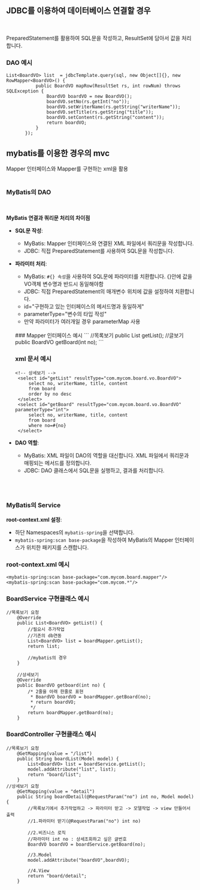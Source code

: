 ## JDBC를 이용하여 데이터베이스 연결할 경우
<br>

PreparedStatement를 활용하여 SQL문을 작성하고, ResultSet에 담아서 값을 처리합니다.
<br>
### DAO 예시

 ```
List<BoardVO> list  = jdbcTemplate.query(sql, new Object[]{}, new RowMapper<BoardVO>() {
			public BoardVO mapRow(ResultSet rs, int rowNum) throws SQLException {
				BoardVO boardVO = new BoardVO();
				boardVO.setNo(rs.getInt("no"));
				boardVO.setWriterName(rs.getString("writerName"));
				boardVO.setTitle(rs.getString("title"));
				boardVO.setContent(rs.getString("content"));
				return boardVO;
			}
		});
```
   
## mybatis를 이용한 경우의 mvc
Mapper 인터페이스와 Mapper를 구현하는 xml을 활용
<br>
<br>
### MyBatis의 DAO
<br>

**MyBatis 연결과 쿼리문 처리의 차이점**

- **SQL문 작성**:
   - MyBatis: Mapper 인터페이스와 연결된 XML 파일에서 쿼리문을 작성합니다.
   - JDBC: 직접 PreparedStatement를 사용하여 SQL문을 작성합니다.

- **파라미터 처리**:
   - MyBatis: `#{} 속성`을 사용하여 SQL문에 파라미터를 치환합니다. {}안에 값을 VO객체 변수명과 반드시 동일해야함
   - JDBC: 직접 PreparedStatement의 매개변수 위치에 값을 설정하여 치환합니다.
     <br>
   - id="구현하고 있는 인터페이스의 메서드명과 동일하게"
   - parameterType="변수의 타입 작성"
   - 만약 파라미터가 여러개일 경우 parameterMap 사용
  <br>
  ### Mapper 인터페이스 예시
  ```
  //목록보기
  public List<BoardVO> getList();
  //글보기
  public BoardVO getBoard(int no);
  ```
  
  ### xml 문서 예시
   ```
   <!-- 상세보기 -->
	<select id="getList" resultType="com.mycom.board.vo.BoardVO">
		select no, writerName, title, content 
		from board 
		order by no desc
	</select>
	<select id="getBoard" resultType="com.mycom.board.vo.BoardVO" parameterType="int">
		select no, writerName, title, content 
		from board 
		where no=#{no}
	</select>
   ```

- **DAO 역할**:
   - MyBatis: XML 파일이 DAO의 역할을 대신합니다. XML 파일에서 쿼리문과 매핑되는 메서드를 정의합니다.
   - JDBC: DAO 클래스에서 SQL문을 실행하고, 결과를 처리합니다.


<br>
<br>


### MyBatis의 Service

**root-context.xml 설정**:
- 하단 Namespaces의 `mybatis-spring`을 선택합니다.
- `mybatis-spring:scan base-package`을 작성하여 MyBatis의 Mapper 인터페이스가 위치한 패키지를 스캔합니다.

### root-context.xml 예시
 ```
 <mybatis-spring:scan base-package="com.mycom.board.mapper"/>
 <mybatis-spring:scan base-package="com.mycom.*"/>   
 ```

### BoardService 구현클래스 예시
```
//목록보기 요청
	@Override
	public List<BoardVO> getList() {
		//필요시 추가작업
		//기존의 db연동
		List<BoardVO> list = boardMapper.getList();
		return list;
		
		//mybatis의 경우
	}

	//상세보기
	@Override
	public BoardVO getboard(int no) {
		/* 2줄을 아래 한줄로 표현
		 * BoardVO boardVO = boardMapper.getBoard(no); 
		 * return boardVO;
		 */
		return boardMapper.getBoard(no);
	}
```

### BoardController 구현클래스 예시
```
//목록보기 요청
	@GetMapping(value = "/list")
	public String boardList(Model model) {
		List<BoardVO> list = boardService.getList();
		model.addAttribute("list", list);
		return "board/list";
	}
//상세보기 요청
	@GetMapping(value = "detail")
	public String boardDetail(@RequestParam("no") int no, Model model) {
		//목록보기에서 추가작업하고 -> 파라미터 받고 -> 모델작업 -> view 만들어서 출력
		//1.파라미터 받기(@RequestParam("no") int no)
		
		//2.비즈니스 로직
		//파라미터 int no : 상세조회하고 싶은 글번호 
		BoardVO boardVO = boardService.getBoard(no);
		
		//3.Model
		model.addAttribute("boardVO",boardVO);
		
		//4.View
		return "board/detail";
	}
```


